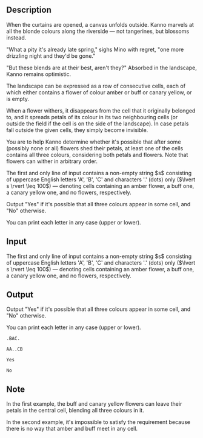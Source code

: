 ## Description

<div><div class="epigraph"><div class="epigraph-text"><span class="tex-font-style-it"> When the curtains are opened, a canvas unfolds outside. Kanno marvels at all the blonde colours along the riverside&nbsp;— not tangerines, but blossoms instead.<p>"What a pity it's already late spring," sighs Mino with regret, "one more drizzling night and they'd be gone."</p><p>"But these blends are at their best, aren't they?" Absorbed in the landscape, Kanno remains optimistic. </p></span></div></div><p>The landscape can be expressed as a row of consecutive cells, each of which either contains a flower of colour amber or buff or canary yellow, or is empty.</p><p>When a flower withers, it disappears from the cell that it originally belonged to, and it spreads petals of its colour in its two neighbouring cells (or outside the field if the cell is on the side of the landscape). In case petals fall outside the given cells, they simply become invisible.</p><p>You are to help Kanno determine whether it's possible that after some (possibly none or all) flowers shed their petals, at least one of the cells contains all three colours, considering both petals and flowers. Note that flowers can wither in arbitrary order.</p></div><div class="input-specification"><p>The first and only line of input contains a non-empty string $s$ consisting of uppercase English letters '<span class="tex-font-style-tt">A</span>', '<span class="tex-font-style-tt">B</span>', '<span class="tex-font-style-tt">C</span>' and characters '<span class="tex-font-style-tt">.</span>' (dots) only ($\lvert s \rvert \leq 100$)&nbsp;— denoting cells containing an amber flower, a buff one, a canary yellow one, and no flowers, respectively.</p></div><div class="output-specification"><p>Output "<span class="tex-font-style-tt">Yes</span>" if it's possible that all three colours appear in some cell, and "<span class="tex-font-style-tt">No</span>" otherwise.</p><p>You can print each letter in any case (upper or lower).</p></div>

## Input

<p>The first and only line of input contains a non-empty string $s$ consisting of uppercase English letters '<span class="tex-font-style-tt">A</span>', '<span class="tex-font-style-tt">B</span>', '<span class="tex-font-style-tt">C</span>' and characters '<span class="tex-font-style-tt">.</span>' (dots) only ($\lvert s \rvert \leq 100$)&nbsp;— denoting cells containing an amber flower, a buff one, a canary yellow one, and no flowers, respectively.</p>

## Output

<p>Output "<span class="tex-font-style-tt">Yes</span>" if it's possible that all three colours appear in some cell, and "<span class="tex-font-style-tt">No</span>" otherwise.</p><p>You can print each letter in any case (upper or lower).</p>





```input1
.BAC.

```




```input2
AA..CB

```




```output1
Yes
```




```output2
No
```



## Note

<p>In the first example, the buff and canary yellow flowers can leave their petals in the central cell, blending all three colours in it.</p><p>In the second example, it's impossible to satisfy the requirement because there is no way that amber and buff meet in any cell.</p>
